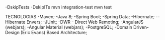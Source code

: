-DskipTests
-DskipITs
mvn integration-test
mvn test

TECNOLOGIAS
-Maven;
-Java 8;
-Spring Boot;
-Spring Data;
-Hibernate;
--Hibernate Envers;
-JUnit;
-DWR - Direct Web Remoting;
-AngularJS (webjars);
-Angular Material (webjars);
-PostgreSQL;
-Domain Driven-Design (Eric Evans) Based Architecture;
